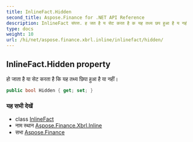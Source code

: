 ```yaml
---
title: InlineFact.Hidden
second_title: Aspose.Finance for .NET API Reference
description: InlineFact संपत्त. ह जत है य सेट करत है क यह तथ्य छप हुआ है य नहं
type: docs
weight: 10
url: /hi/net/aspose.finance.xbrl.inline/inlinefact/hidden/
---
```

## InlineFact.Hidden property

हो जाता है या सेट करता है कि यह तथ्य छिपा हुआ है या नहीं।

```csharp
public bool Hidden { get; set; }
```

### यह सभी देखें

* class [InlineFact](../)
* नाम स्थान [Aspose.Finance.Xbrl.Inline](../../inlinefact/)
* सभा [Aspose.Finance](../../../)



